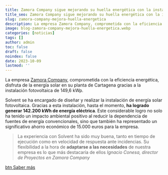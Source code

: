 ```yaml
---
title: Zamora Company sigue mejorando su huella energética con la instalación solar de 149,6 kWp
title_seo: Zamora Company sigue mejorando su huella energética con la instalación solar de 149,6 kWp - Ingeniería Solvent
slug: zamora-company-mejora-huella-energetica
description: La empresa Zamora Company, comprometida con la eficiencia energética, disfruta de la energía solar en su planta de Cartagena
image: blog-zamora-company-mejora-huella-energetica.webp
categories: [noticias]
tags: []
author: admin
toc: false
draft: false
noindex: false
date: 2023-10-09
lastmod: ''
---
```

La empresa [Zamora Company](https://zamoracompany.com/es/), comprometida con la eficiencia energética, disfruta de la energía solar en su planta de Cartagena gracias a la instalación fotovoltaica de 149,6 kWp.

Solvent se ha encargado de diseñar y realizar la instalación de energía solar fotovoltaica. Gracias a esta instalación, hasta el momento, **ha logrado generar 142.200 kWh de energía eléctrica**. Este considerable logro no solo ha tenido un impacto ambiental positivo al reducir la dependencia de fuentes de energía convencionales, sino que también ha representado un significativo ahorro económico de 15.000 euros para la empresa.

> La experiencia con Solvent ha sido muy buena, tanto en tiempo de ejecución como en velocidad de respuesta ante incidencias. Su flexibilidad a la hora de **adaptarse a las necesidades** de nuestra empresa es lo que más destacaría de ellos
> <cite>Ignacio Conesa, director de Proyectos en Zamora Company</cite>

[btn Saber más](https://murciaeconomia.com/art/93039/zamora-company-licor-43-sigue-mejorando-su-huella-energetica-con-la-instalacion-solar-de-solvent)
